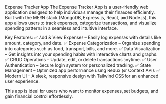 Expense Tracker App
The Expense Tracker App is a user-friendly web application designed to help individuals manage their finances efficiently. Built with the MERN stack (MongoDB, Express.js, React, and Node.js), this app allows users to track expenses, categorize transactions, and visualize spending patterns in a seamless and intuitive interface.

Key Features:
✅ Add & View Expenses – Easily log expenses with details like amount, category, and date.
✅ Expense Categorization – Organize spending into categories such as food, transport, bills, and more.
✅ Data Visualization – Get insights into your spending habits with interactive charts and graphs.
✅ CRUD Operations – Update, edit, or delete transactions anytime.
✅ User Authentication – Secure login system for personalized tracking.
✅ State Management – Optimized app performance using Redux (or Context API).
✅ Modern UI – A sleek, responsive design with Tailwind CSS for an enhanced user experience.

This app is ideal for users who want to monitor expenses, set budgets, and gain financial control effortlessly. 
